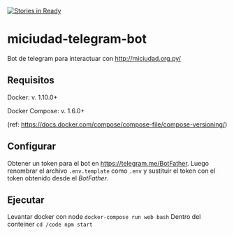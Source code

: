 [![Stories in Ready](https://badge.waffle.io/emialonzo/miciudad-telegram-bot.png?label=ready&title=Ready)](https://waffle.io/emialonzo/miciudad-telegram-bot)
# miciudad-telegram-bot
Bot de telegram para interactuar con http://miciudad.org.py/

## Requisitos

Docker: v. 1.10.0+

Docker Compose: v. 1.6.0+

(ref: https://docs.docker.com/compose/compose-file/compose-versioning/)

## Configurar
Obtener un token para el bot en https://telegram.me/BotFather. Luego renombrar el archivo `.env.template` como `.env` y sustituir el token con el token obtenido desde el *BotFather*.

## Ejecutar 
Levantar docker con node
`docker-compose run web bash`
Dentro del conteiner
`cd /code
npm start`
